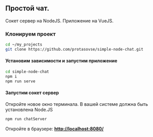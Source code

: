 ## Простой чат.
Сокет сервер на NodeJS. Приложение на VueJS.

### Клонируем проект
```bash
cd ~/my_projects
git clone https://github.com/protasovse/simple-node-chat.git
```


#### Установим зависимости и запустим приложение
```bash
cd simple-node-chat
npm i
npm run serve
```


#### Запустим сокет сервер
Откройте новое окно терминала. В вашей системе должна быть установлена Node.JS

```bash
npm run chatServer
```

Откройте в браузере: **[http://localhost:8080/](http://localhost:8080/)**